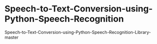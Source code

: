 # Speech-to-Text-Conversion-using-Python-Speech-Recognition
Speech-to-Text-Conversion-using-Python-Speech-Recognition-Library-master
